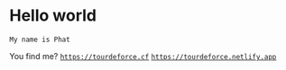 # Hello world

<code>My name is Phat</code>

You find me?
<code>https://tourdeforce.cf</code>
<code>https://tourdeforce.netlify.app</code>
